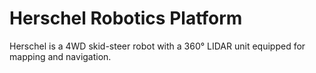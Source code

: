 # Herschel Robotics Platform

Herschel is a 4WD skid-steer robot with a 360° LIDAR unit equipped for mapping and navigation.
